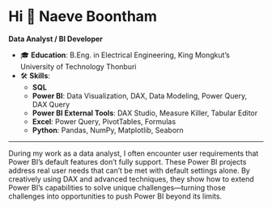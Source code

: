 # Hi 👋 Naeve Boontham  
**Data Analyst / BI Developer**

- 🎓 **Education**: B.Eng. in Electrical Engineering, King Mongkut’s University of Technology Thonburi  
- 🛠️ **Skills**:
  - **SQL**
  - **Power BI**: Data Visualization, DAX, Data Modeling, Power Query, DAX Query
  - **Power BI External Tools**: DAX Studio, Measure Killer, Tabular Editor
  - **Excel**: Power Query, PivotTables, Formulas
  - **Python**: Pandas, NumPy, Matplotlib, Seaborn

---

During my work as a data analyst, I often encounter user requirements that Power BI’s default features don’t fully support. These Power BI projects address real user needs that can’t be met with default settings alone. By creatively using DAX and advanced techniques, they show how to extend Power BI’s capabilities to solve unique challenges—turning those challenges into opportunities to push Power BI beyond its limits.
